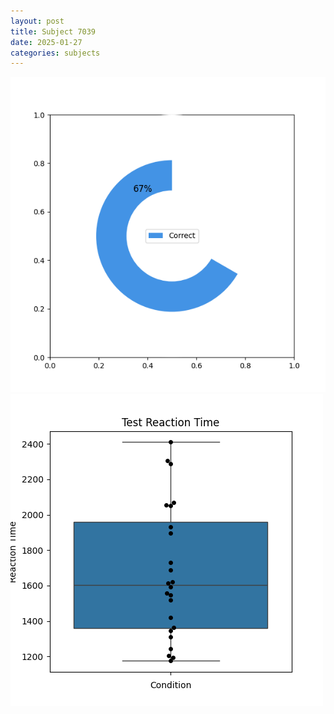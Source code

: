 ```yaml
---
layout: post
title: Subject 7039
date: 2025-01-27
categories: subjects
---
```


![](data/7039/run-7/7039_FN_acc_test.png)
![](data/7039/run-7/7039_FN_rt.png)
